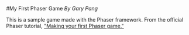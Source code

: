 #My First Phaser Game
_By Gary Pang_

This is a sample game made with the Phaser framework. From the official Phaser tutorial, ["Making your first Phaser game."](http://phaser.io/tutorials/making-your-first-phaser-game)